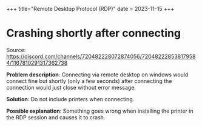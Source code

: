 +++
title="Remote Desktop Protocol (RDP)"
date = 2023-11-15
+++

# Crashing shortly after connecting

Source: <https://discord.com/channels/720482228072874056/720482228538179584/1167810291317362738>

**Problem description**: Connecting via remote desktop on windows would connect fine but shortly (only a few seconds) after connecting the connection would just close without error message.

**Solution**: Do not include printers when connecting.

**Possible explanation**: Something goes wrong when installing the printer in the RDP session and causes it to crash.
